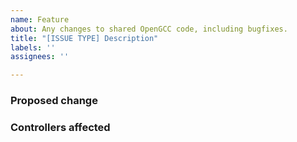 ```yaml
---
name: Feature
about: Any changes to shared OpenGCC code, including bugfixes.
title: "[ISSUE TYPE] Description"
labels: ''
assignees: ''

---
```


### Proposed change
### Controllers affected

